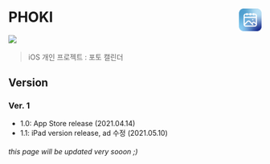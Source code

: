 # PHOKI <img src="https://github.com/sio2whocodes/PHOKI/blob/main/PHOKI/img/phoki_icon_%EB%91%A5%EA%B8%80_%EB%8C%80%EC%A7%80%201.png" width = 45 align = right>
[<img src = "https://devimages-cdn.apple.com/app-store/marketing/guidelines/images/badge-download-on-the-app-store.svg">](https://apps.apple.com/us/app/%ED%8F%AC%ED%82%A4/id1562617132#?platform=iphone)    

> iOS 개인 프로젝트 : 포토 캘린더

## Version
### Ver. 1
- 1.0: App Store release (2021.04.14)
- 1.1: iPad version release, ad 수정 (2021.05.10)

###### this page will be updated very sooon ;)
